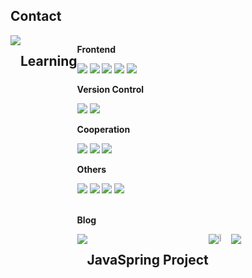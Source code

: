 



## Contact
<div style="display:flex; flex-direction:row;"
    <a href="anint3647@gmail.com" target="_blank"><img src="https://img.shields.io/badge/Gmail-EA4335?style=for-the-badge&logo=Gmail&logoColor=white"/></a>
<br />

## Learning
<div style="display:flex; flex-direction:column; align-items:flex-start;">
    <!-- Frontend -->
    <p><strong>Frontend</strong></p>
    <div>
        <img src="https://img.shields.io/badge/javascript-F7DF1E?style=flat-square&logo=javascript&logoColor=black">
        <img src="https://img.shields.io/badge/html5-E34F26?style=flat-square&logo=html5&logoColor=white"> 
        <img src="https://img.shields.io/badge/css-1572B6?style=flat-square&logo=css3&logoColor=white"> 
        <img src="https://img.shields.io/badge/react-61DAFB?style=flat-square&logo=react&logoColor=673AB8"> 
        <img src="https://img.shields.io/badge/next.js-ffffff?style=flat-square&logo=next.js&logoColor=black">
    </div>
      <!-- Version Control -->
    <p><strong>Version Control</strong></p>
    <div>
        <img src="https://img.shields.io/badge/github-ffffff?style=flat-square&logo=github&logoColor=black"> 
        <img src="https://img.shields.io/badge/git-F05032?style=flat-square&logo=git&logoColor=white">
      <!-- Cooperation -->
    <p><strong>Cooperation</strong></p>
    <div>
        <img src="https://img.shields.io/badge/notion-ffffff?style=flat-square&logo=notion&logoColor=black">
        <img src="https://img.shields.io/badge/figma-F24E1E?style=flat-square&logo=figma&logoColor=black">
        <img src="https://img.shields.io/badge/slack-4A154B?style=flat-square&logo=slack&logoColor=white"> 
    </div>
    <!-- Others -->
    <p><strong>Others</strong></p>
    <div>
    <img src="https://img.shields.io/badge/spring-6DB33F?style=flat-square&logo=spring&logoColor=black">
    <img src="https://img.shields.io/badge/prisma-2D3748?style=flat-square&logo=prisma&logoColor=black">
        <img src="https://img.shields.io/badge/mysql-4479A1?style=flat-square&logo=mysql&logoColor=black">
        <img src="https://img.shields.io/badge/python-3776AB?style=flat-square&logo=python&logoColor=white"> 
</div><br>
</div>

<p><strong>Blog</strong></p>
<div style="display:flex; flex-direction:row;">
    <a href="https://velog.io/@coco_camel/posts" target="_blank"><img src="https://img.shields.io/badge/Velog-20C997?style=for-the-badge&logo=Velog&logoColor=white"/></a>
<br />
  
## JavaSpring Project

<div style="display:flex; flex-direction:row;">
    <a href="https://velog.io/@coco_camel/posts" target="_blank">
      <img src="https://img.shields.io/badge/github-ffffff?style=flat-square&logo=github&logoColor=black"> 
<br />


<br/>
<a href="s">
  <img src="https://github-readme-stats.vercel.app/api?username=coco-camel&theme=tokyonight&show_icons=true" width="42%" />
</a>
<a href="s">
  <img src="https://github-readme-stats.vercel.app/api/top-langs/?username=coco-camel&exclude_repo=dkssud8150.github.io&layout=compact&theme=tokyonight" />
</a>
